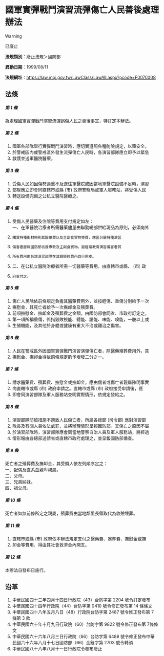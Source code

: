 # 國軍實彈戰鬥演習流彈傷亡人民善後處理辦法
> [!WARNING]
> 已廢止

**法規類別**：廢止法規＞國防部

**異動日期**：1999/08/11  

**法規網址**：https://law.moj.gov.tw/LawClass/LawAll.aspx?pcode=F0070008



## 法條
##### 第 1 條
為處理國軍實彈戰鬥演習流彈誤傷人民之善後事宜，特訂定本辦法。

##### 第 2 條
1. 國軍各部隊舉行實彈戰鬥演習時，應切實遵照各種防險規定，以策安全。
1. 於警戒區內或警戒區外發生流彈傷亡人民時，各演習部隊應立即予以緊急
1. 救護並送軍醫院醫療。

##### 第 3 條
1. 受傷人民如因傷勢過重不及送往軍醫院或因當地軍醫院設備不足時，演習
1. 部隊應立即會同直轄市或縣 (市) 政府警察局或軍人服務站，將受傷人民
1. 轉送設備完備之公私立醫院醫療之。

##### 第 4 條
1. 受傷人民醫藥及住院等費用支付規定如左：  
一、在軍醫院治療者所需醫藥儘量由聯勤總部供給現品為原則，必須向外
1.     購買特種衛材時則其醫藥費以及主副食實物等費，應區分屬特種演習
1.     傷害者層報國防部核發專款及主副食實物，屬經常教育演習傷害者其
1.     所有費用由各該演習部隊在其額領經費內自行開支。
1. 二、在公私立醫院治療者所需一切醫藥等費用，由直轄市或縣、 (市) 政
1.     府支付之。

##### 第 5 條
1. 傷亡人民除依前條規定負擔其醫藥費用外，並按輕傷、重傷分別給予一次
1. 撫慰金，其死亡者給予一次撫卹金及殯葬費。
1. 前項撫慰金、撫卹金及殯葬費之金額，由國防部會同省、市政府訂定之。
1. 第一項所稱重傷，係指毀敗視能、聽能、語能、味能、嗅能，一肢以上或
1. 生殖機能，及其他於身體或健康有重大不治或難治之傷害。

##### 第 6 條
1. 人民在警戒區外因國軍實彈戰鬥演習演彈傷亡者，除醫藥殯葬費用外，其
1. 撫慰金、撫卹金得依前條規定酌予增發二分之一。

##### 第 7 條
1. 請求醫藥費、殯葬費、撫慰金或撫卹金，應由傷者或傷亡者親屬陳明事實
1. 向直轄市或縣 (市) 政府申請之。直轄市或縣 (市) 政府接受申請後，應
1. 即會同演習部隊及軍人服務站查明實際情形，依規定發給之。

##### 第 8 條
1. 演習部隊防險措施不週致人民傷亡者，所屬各總部 (司令部) 應對演習部
1. 隊長及有關人員依法處罰，並將辦理情形呈報國防部。其傷亡之原因不屬
1. 於演習部隊時，演習部隊應會同當地警察自治人員及軍人服務站，將經過
1. 情形報由各總部送請省或直轄市政府處理之，並呈報國防部備查。

##### 第 9 條
死亡者之殯葬費及撫卹金，其受領人依左列順序定之：  
一、配偶及直系血親卑親屬。  
二、父母。  
三、兄弟姊妹。  
四、祖父母。

##### 第 10 條
死亡者如無前條所定之親屬，殯葬費由當地鄰里長領取代為收殮埋葬。

##### 第 11 條
1. 直轄市或縣 (市) 政府依本辦法規定支付之醫藥費、殯葬費、撫慰金或撫
1. 卹金等費用，得由其社會救濟金內開支。

##### 第 12 條
本辦法自發布日施行。

## 沿革
1. 中華民國四十三年四月十四日行政院（43）台防字第 2204 號令訂定發布
1. 中華民國四十四年行政院（44）台防字第 0410 號令修正發布第 14 條條文
1. 中華民國四十八年五月八日（48）行政院台防字第 2487 號令修正發布第 7  條第 3  款
1. 中華民國六十年十月九日行政院（60）台防字第 9822 號令修正發布第 7條條文
1. 中華民國六十六年八月三日行政院（66）台防字第 6489 號令修正發布中華民國六十六年八月十七日國防部（66）金銓字第 2703 號令轉頒
1. 中華民國八十八年八月十一日行政院令發布廢止
